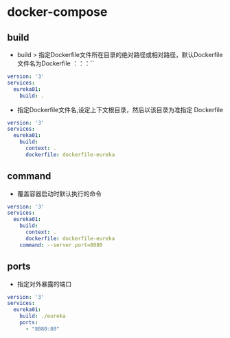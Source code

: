 # docker-compose

## build

+ build > 指定Dockerfile文件所在目录的绝对路径或相对路径，默认Dockerfile文件名为Dockerfile ：：：``

```yml
version: '3'
services:
  eureka01:
    build: .
```

+ 指定Dockerfile文件名,设定上下文根目录，然后以该目录为准指定 Dockerfile

```yml
version: '3'
services:
  eureka01:
    build:
      context: .
      dockerfile: dockerfile-eureka
```

## command

+ 覆盖容器启动时默认执行的命令

```yml
version: '3'
services:
  eureka01:
    build:
      context: .
      dockerfile: dockerfile-eureka
    command: --server.port=8080
```  

## ports

+ 指定对外暴露的端口

```yml
version: '3'
services:
  eureka01:
    build: ./eureka
    ports:
      - "8080:80"
```
